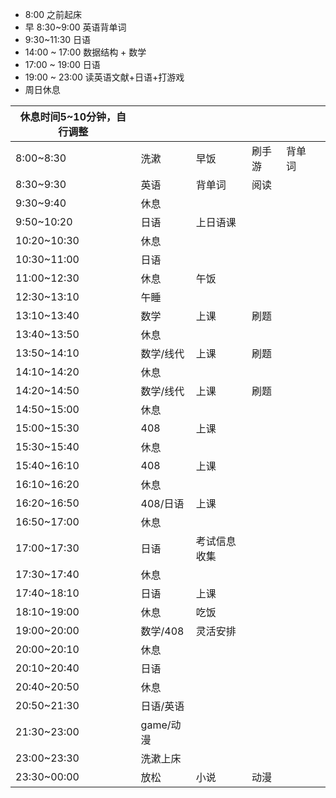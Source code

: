 + 8:00 之前起床
+ 早 8:30~9:00 英语背单词
+ 9:30~11:30 日语
+ 14:00 ~ 17:00 数据结构 + 数学
+ 17:00 ~ 19:00 日语
+ 19:00 ~ 23:00 读英语文献+日语+打游戏
+ 周日休息

| 休息时间5~10分钟，自行调整 |         |        |     |     |     |
| --------------- | ------- | ------ | --- | --- | --- |
| 8:00~8:30       | 洗漱      | 早饭     | 刷手游 | 背单词 |     |
| 8:30~9:30       | 英语      | 背单词    | 阅读  |     |     |
| 9:30~9:40       | 休息      |        |     |     |     |
| 9:50~10:20      | 日语      | 上日语课   |     |     |     |
| 10:20~10:30     | 休息      |        |     |     |     |
| 10:30~11:00     | 日语      |        |     |     |     |
| 11:00~12:30     | 休息      | 午饭     |     |     |     |
| 12:30~13:10     | 午睡      |        |     |     |     |
| 13:10~13:40     | 数学      | 上课     | 刷题  |     |     |
| 13:40~13:50     | 休息      |        |     |     |     |
| 13:50~14:10     | 数学/线代   | 上课     | 刷题  |     |     |
| 14:10~14:20     | 休息      |        |     |     |     |
| 14:20~14:50     | 数学/线代   | 上课     | 刷题  |     |     |
| 14:50~15:00     | 休息      |        |     |     |     |
| 15:00~15:30     | 408     | 上课     |     |     |     |
| 15:30~15:40     | 休息      |        |     |     |     |
| 15:40~16:10     | 408     | 上课     |     |     |     |
| 16:10~16:20     | 休息      |        |     |     |     |
| 16:20~16:50     | 408/日语  | 上课     |     |     |     |
| 16:50~17:00     | 休息      |        |     |     |     |
| 17:00~17:30     | 日语      | 考试信息收集 |     |     |     |
| 17:30~17:40     | 休息      |        |     |     |     |
| 17:40~18:10     | 日语      | 上课     |     |     |     |
| 18:10~19:00     | 休息      | 吃饭     |     |     |     |
| 19:00~20:00     | 数学/408  | 灵活安排   |     |     |     |
| 20:00~20:10     | 休息      |        |     |     |     |
| 20:10~20:40     | 日语      |        |     |     |     |
| 20:40~20:50     | 休息      |        |     |     |     |
| 20:50~21:30     | 日语/英语   |        |     |     |     |
| 21:30~23:00     | game/动漫 |        |     |     |     |
| 23:00~23:30     | 洗漱上床    |        |     |     |     |
| 23:30~00:00     | 放松      | 小说     | 动漫  |     |     |
